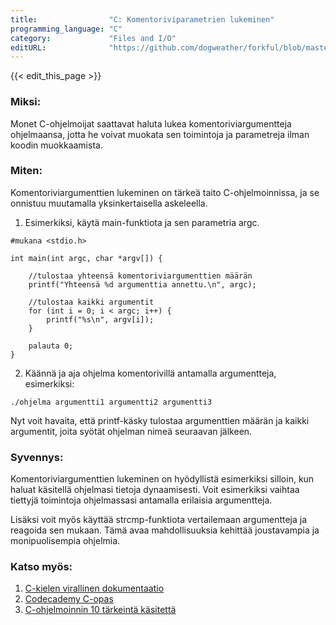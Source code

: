 ```yaml
---
title:                "C: Komentoriviparametrien lukeminen"
programming_language: "C"
category:             "Files and I/O"
editURL:              "https://github.com/dogweather/forkful/blob/master/content/fi/c/reading-command-line-arguments.md"
---
```


{{< edit_this_page >}}

### Miksi:

Monet C-ohjelmoijat saattavat haluta lukea komentoriviargumentteja ohjelmaansa, jotta he voivat muokata sen toimintoja ja parametreja ilman koodin muokkaamista.

### Miten:

Komentoriviargumenttien lukeminen on tärkeä taito C-ohjelmoinnissa, ja se onnistuu muutamalla yksinkertaisella askeleella.

1. Esimerkiksi, käytä main-funktiota ja sen parametria argc.

```
#mukana <stdio.h>

int main(int argc, char *argv[]) {

    //tulostaa yhteensä komentoriviargumenttien määrän
    printf("Yhteensä %d argumenttia annettu.\n", argc);

    //tulostaa kaikki argumentit
    for (int i = 0; i < argc; i++) {
        printf("%s\n", argv[i]);
    }

    palauta 0;
}
```

2. Käännä ja aja ohjelma komentorivillä antamalla argumentteja, esimerkiksi:

```
./ohjelma argumentti1 argumentti2 argumentti3
```

Nyt voit havaita, että printf-käsky tulostaa argumenttien määrän ja kaikki argumentit, joita syötät ohjelman nimeä seuraavan jälkeen.

### Syvennys:

Komentoriviargumenttien lukeminen on hyödyllistä esimerkiksi silloin, kun haluat käsitellä ohjelmasi tietoja dynaamisesti. Voit esimerkiksi vaihtaa tiettyjä toimintoja ohjelmassasi antamalla erilaisia argumentteja.

Lisäksi voit myös käyttää strcmp-funktiota vertailemaan argumentteja ja reagoida sen mukaan. Tämä avaa mahdollisuuksia kehittää joustavampia ja monipuolisempia ohjelmia.

### Katso myös:

1. [C-kielen virallinen dokumentaatio](https://en.cppreference.com/w/c/language/main_function)
2. [Codecademy C-opas](https://www.codecademy.com/learn/learn-c)
3. [C-ohjelmoinnin 10 tärkeintä käsitettä](https://medium.com/launch-school/c-ohjelmoinnin-10-t%C3%A4rkeint%C3%A4-k%C3%A4sitett%C3%A4-d99ef5117246)